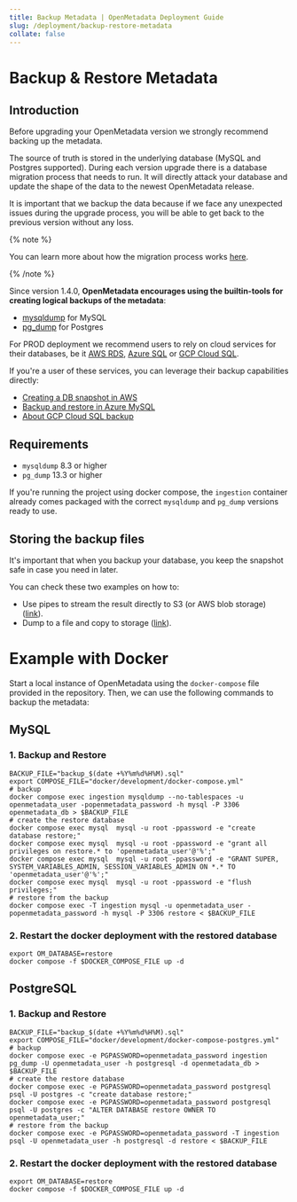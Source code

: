 ```yaml
---
title: Backup Metadata | OpenMetadata Deployment Guide
slug: /deployment/backup-restore-metadata
collate: false
---
```


# Backup & Restore Metadata

## Introduction

Before upgrading your OpenMetadata version we strongly recommend backing up the metadata.

The source of truth is stored in the underlying database (MySQL and Postgres supported). During each version upgrade there
is a database migration process that needs to run. It will directly attack your database and update the shape of the
data to the newest OpenMetadata release.

It is important that we backup the data because if we face any unexpected issues during the upgrade process,
you will be able to get back to the previous version without any loss.

{% note %}

You can learn more about how the migration process works [here](/deployment/upgrade/how-does-it-work).

{% /note %}

Since version 1.4.0, **OpenMetadata encourages using the builtin-tools for creating logical backups of the metadata**:

- [mysqldump](https://dev.mysql.com/doc/refman/8.0/en/mysqldump.html) for MySQL
- [pg_dump](https://www.postgresql.org/docs/current/app-pgdump.html) for Postgres

For PROD deployment we recommend users to rely on cloud services for their databases, be it [AWS RDS](https://docs.aws.amazon.com/rds/),
[Azure SQL](https://azure.microsoft.com/en-in/products/azure-sql/database) or [GCP Cloud SQL](https://cloud.google.com/sql/).

If you're a user of these services, you can leverage their backup capabilities directly:
- [Creating a DB snapshot in AWS](https://docs.aws.amazon.com/AmazonRDS/latest/UserGuide/USER_CreateSnapshot.html)
- [Backup and restore in Azure MySQL](https://learn.microsoft.com/en-us/azure/mysql/single-server/concepts-backup)
- [About GCP Cloud SQL backup](https://cloud.google.com/sql/docs/mysql/backup-recovery/backups)

## Requirements

- `mysqldump` 8.3 or higher 
- `pg_dump` 13.3 or higher

If you're running the project using docker compose, the `ingestion` container already comes packaged with the
correct `mysqldump` and `pg_dump` versions ready to use.

## Storing the backup files

It's important that when you backup your database, you keep the snapshot safe in case you need in later.

You can check these two examples on how to:
- Use pipes to stream the result directly to S3 (or AWS blob storage) ([link](https://devcoops.com/pg_dump-to-s3-directly/?utm_content=cmp-true)).
- Dump to a file and copy to storage ([link](https://gist.github.com/bbcoimbra/0914c7e0f96e8ad53dfad79c64863c87)).

# Example with Docker

Start a local instance of OpenMetadata using the `docker-compose` file provided in the repository. Then, we can use the following commands to backup the metadata:

## MySQL

### 1. Backup and Restore

```shell
BACKUP_FILE="backup_$(date +%Y%m%d%H%M).sql"
export COMPOSE_FILE="docker/development/docker-compose.yml"
# backup
docker compose exec ingestion mysqldump --no-tablespaces -u openmetadata_user -popenmetadata_password -h mysql -P 3306 openmetadata_db > $BACKUP_FILE
# create the restore database
docker compose exec mysql  mysql -u root -ppassword -e "create database restore;"
docker compose exec mysql  mysql -u root -ppassword -e "grant all privileges on restore.* to 'openmetadata_user'@'%';"
docker compose exec mysql  mysql -u root -ppassword -e "GRANT SUPER, SYSTEM_VARIABLES_ADMIN, SESSION_VARIABLES_ADMIN ON *.* TO 'openmetadata_user'@'%';"
docker compose exec mysql  mysql -u root -ppassword -e "flush privileges;"
# restore from the backup
docker compose exec -T ingestion mysql -u openmetadata_user -popenmetadata_password -h mysql -P 3306 restore < $BACKUP_FILE
```

### 2. Restart the docker deployment with the restored database

```shell
export OM_DATABASE=restore
docker compose -f $DOCKER_COMPOSE_FILE up -d
```

## PostgreSQL

### 1. Backup and Restore

```shell
BACKUP_FILE="backup_$(date +%Y%m%d%H%M).sql"
export COMPOSE_FILE="docker/development/docker-compose-postgres.yml"
# backup
docker compose exec -e PGPASSWORD=openmetadata_password ingestion pg_dump -U openmetadata_user -h postgresql -d openmetadata_db > $BACKUP_FILE
# create the restore database
docker compose exec -e PGPASSWORD=openmetadata_password postgresql psql -U postgres -c "create database restore;"
docker compose exec -e PGPASSWORD=openmetadata_password postgresql psql -U postgres -c "ALTER DATABASE restore OWNER TO openmetadata_user;"
# restore from the backup
docker compose exec -e PGPASSWORD=openmetadata_password -T ingestion psql -U openmetadata_user -h postgresql -d restore < $BACKUP_FILE
```

### 2. Restart the docker deployment with the restored database

```shell
export OM_DATABASE=restore
docker compose -f $DOCKER_COMPOSE_FILE up -d
```